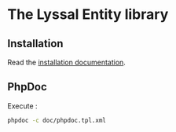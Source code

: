 # The Lyssal Entity library


## Installation

Read the [installation documentation](doc/Installation.md).


## PhpDoc

Execute :

```sh
phpdoc -c doc/phpdoc.tpl.xml
```
